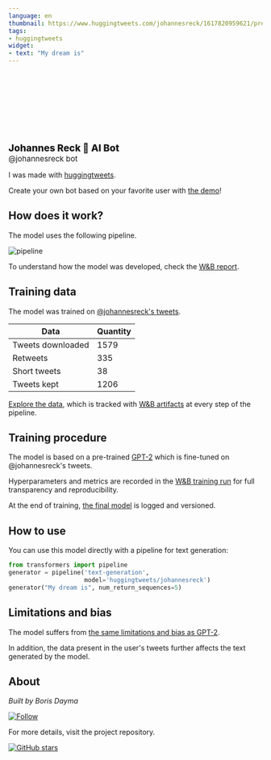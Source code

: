 ```yaml
---
language: en
thumbnail: https://www.huggingtweets.com/johannesreck/1617820959621/predictions.png
tags:
- huggingtweets
widget:
- text: "My dream is"
---
```


<div>
<div style="width: 132px; height:132px; border-radius: 50%; background-size: cover; background-image: url('https://pbs.twimg.com/profile_images/657647990769872896/fzDbsUop_400x400.jpg')">
</div>
<div style="margin-top: 8px; font-size: 19px; font-weight: 800">Johannes Reck 🤖 AI Bot </div>
<div style="font-size: 15px">@johannesreck bot</div>
</div>

I was made with [huggingtweets](https://github.com/borisdayma/huggingtweets).

Create your own bot based on your favorite user with [the demo](https://colab.research.google.com/github/borisdayma/huggingtweets/blob/master/huggingtweets-demo.ipynb)!

## How does it work?

The model uses the following pipeline.

![pipeline](https://github.com/borisdayma/huggingtweets/blob/master/img/pipeline.png?raw=true)

To understand how the model was developed, check the [W&B report](https://wandb.ai/wandb/huggingtweets/reports/HuggingTweets-Train-a-Model-to-Generate-Tweets--VmlldzoxMTY5MjI).

## Training data

The model was trained on [@johannesreck's tweets](https://twitter.com/johannesreck).

| Data | Quantity |
| --- | --- |
| Tweets downloaded | 1579 |
| Retweets | 335 |
| Short tweets | 38 |
| Tweets kept | 1206 |

[Explore the data](https://wandb.ai/wandb/huggingtweets/runs/2d9mk25o/artifacts), which is tracked with [W&B artifacts](https://docs.wandb.com/artifacts) at every step of the pipeline.

## Training procedure

The model is based on a pre-trained [GPT-2](https://huggingface.co/gpt2) which is fine-tuned on @johannesreck's tweets.

Hyperparameters and metrics are recorded in the [W&B training run](https://wandb.ai/wandb/huggingtweets/runs/2rjx3zio) for full transparency and reproducibility.

At the end of training, [the final model](https://wandb.ai/wandb/huggingtweets/runs/2rjx3zio/artifacts) is logged and versioned.

## How to use

You can use this model directly with a pipeline for text generation:

```python
from transformers import pipeline
generator = pipeline('text-generation',
                     model='huggingtweets/johannesreck')
generator("My dream is", num_return_sequences=5)
```

## Limitations and bias

The model suffers from [the same limitations and bias as GPT-2](https://huggingface.co/gpt2#limitations-and-bias).

In addition, the data present in the user's tweets further affects the text generated by the model.

## About

*Built by Boris Dayma*

[![Follow](https://img.shields.io/twitter/follow/borisdayma?style=social)](https://twitter.com/intent/follow?screen_name=borisdayma)

For more details, visit the project repository.

[![GitHub stars](https://img.shields.io/github/stars/borisdayma/huggingtweets?style=social)](https://github.com/borisdayma/huggingtweets)
